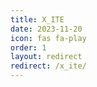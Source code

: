 ```yaml
---
title: X_ITE
date: 2023-11-20
icon: fas fa-play
order: 1
layout: redirect
redirect: /x_ite/
---
```

